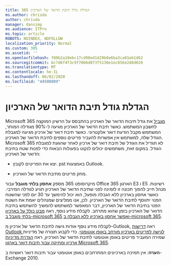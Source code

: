 ```yaml
---
title: 305 הגדלת גודל תיבת הדואר של הארכיון
ms.author: chrisda
author: chrisda
manager: dansimp
ms.audience: ITPro
ms.topic: article
ROBOTS: NOINDEX, NOFOLLOW
localization_priority: Normal
ms.custom: 305
ms.assetid: ''
ms.openlocfilehash: f80b2a10ebc17cd98ed1d29b0e6ba3ca01eb1d62
ms.sourcegitcommit: bc7d6f4f3c9f7060d073f5130e1ec856e248d020
ms.translationtype: MT
ms.contentlocale: he-IL
ms.lasthandoff: 06/02/2020
ms.locfileid: "44508809"
---
```

# <a name="increase-the-archive-mailbox-size"></a>הגדלת גודל תיבת הדואר של הארכיון

Microsoft 365 [מגביל](https://docs.microsoft.com/office365/servicedescriptions/exchange-online-service-description/exchange-online-limits#mailbox-storage-limits) את גודל תיבות הדואר של הארכיון בהתבסס על הרשיון המוקצה לחשבון המשתמש. כאשר תיבת הדואר של הארכיון מגיעה ל-90% מגודלה המותר, המשתמש מקבל הודעת דואר אלקטרוני. כאשר תיבת דואר של ארכיון מגיעה למגבלת הגודל שלה, למשתמש אין אפשרות להעביר פריטים נוספים לתיבת הדואר של הארכיון. Microsoft 365 לא תגדיל את הגודל של תיבת דואר של ארכיון לאחר שהגעת למגבלת הגודל. במקום זאת, משתמשים יכולים לנקוט בפעולות הבאות כדי לפנות שטח בתיבת הדואר של הארכיון:

- יצא את הפריטים לקובץ. pst באמצעות Outlook.

- מחק פריטים מתיבת הדואר של הארכיון.

מיקרוסופט 365 מספק **אחסון בלתי מוגבל** עבור Office 365 הארגון E3 ו E5 רשיונות. מנהל חייב להפוך תכונה זו לזמינה לפני שתיבת הדואר של הארכיון תגיע לגודלה המירבי. כאשר אחסון בארכיון ללא הגבלה מופעל, הוא יכול להימשך עד 30 יום לפני שהשטח הפנוי יתווסף לתיבת הדואר של הארכיון. לכן, אנו ממליצים שמנהלים יאמת את השטח הפנוי בתיבת הדואר של הארכיון, דבר המאפשר למשתמש להמשיך להשתמש בתיבת הדואר של הארכיון בזמן שהוא מתרחב. לקבלת מידע נוסף, ראה [מבט כולל על בארכיון בלתי מוגבל ב-microsoft 365](https://docs.microsoft.com/microsoft-365/compliance/unlimited-archiving) [ואפשר אחסון בארכיון ללא הגבלה ב-microsoft 365](https://docs.microsoft.com/microsoft-365/compliance/enable-unlimited-archiving).

לקבלת מידע נוסף אודות גישה לתיבת הדואר של ארכיון מ-Outlook, ראה [דרישות Outlook לגישה לפריטים בארכיון מורחב באופן אוטומטי](https://docs.microsoft.com/microsoft-365/compliance/unlimited-archiving#outlook-requirements-for-accessing-items-in-an-auto-expanded-archive). כדי לקבוע תצורה של מדיניות שמירה המעביר פריטים באופן אוטומטי לתיבת הדואר של הארכיון, ראה [הגדרת מדיניות ארכיון ומחיקה עבור תיבות דואר בארגון Microsoft 365](https://docs.microsoft.com/microsoft-365/compliance/set-up-an-archive-and-deletion-policy-for-mailboxes).

**הערה**: אין תמיכה בארכיונים המתרחבים באופן אוטומטי עבור תיבות דואר ראשיות ב-Exchange 2010.
